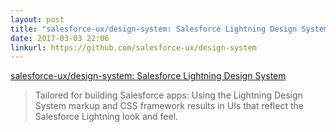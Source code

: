 ```yaml
---
layout: post
title: "salesforce-ux/design-system: Salesforce Lightning Design System"
date: 2017-03-03 22:06
linkurl: https://github.com/salesforce-ux/design-system
---
```


[salesforce-ux/design-system: Salesforce Lightning Design System](https://github.com/salesforce-ux/design-system)

> Tailored for building Salesforce apps: Using the Lightning Design System markup and CSS framework results in UIs that reflect the Salesforce Lightning look and feel.